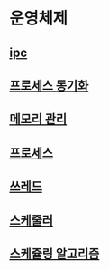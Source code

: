 # 운영체제

## [ipc](ipc/README.md)
## [프로세스 동기화](syncronization/README.md)
## [메모리 관리](memory_management/README.md)
## [프로세스](process/README.md)
## [쓰레드](thread/README.md)
## [스케줄러](scheduler/README.md)
## [스케쥴링 알고리즘](scheduling/README.md)